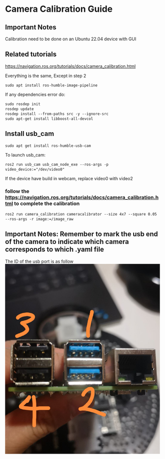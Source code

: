 # Camera Calibration Guide
## Important Notes
Calibration need to be done on an Ubuntu 22.04 device with GUI

## Related tutorials
https://navigation.ros.org/tutorials/docs/camera_calibration.html

Everything is the same, Except in step 2
```
sudo apt install ros-humble-image-pipeline
```

If any dependencies error do:
```
sudo rosdep init
rosdep update
rosdep install --from-paths src -y --ignore-src
sudo apt-get install libboost-all-devcol
```

## Install usb_cam
```
sudo apt get install ros-humble-usb-cam
```
To launch usb_cam:
```
ros2 run usb_cam usb_cam_node_exe --ros-args -p video_device:="/dev/video0"
```
If the device have build in webcam, replace video0 with video2
### follow the https://navigation.ros.org/tutorials/docs/camera_calibration.html to complete the calibration

```
ros2 run camera_calibration cameracalibrator --size 4x7 --square 0.05 --ros-args -r image:=/image_raw 

```

## Important Notes: Remember to mark the usb end of the camera to indicate which camera corresponds to which .yaml file
The ID of the usb port is as follow
![Alt text](resource/img/usb_port_id.jpg)
